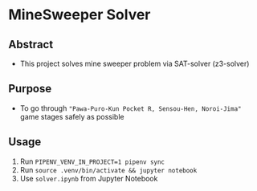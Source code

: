 # MineSweeper Solver

## Abstract

- This project solves mine sweeper problem via SAT-solver (z3-solver)

## Purpose

- To go through `"Pawa-Puro-Kun Pocket R, Sensou-Hen, Noroi-Jima"` game stages safely as possible

## Usage

1. Run `PIPENV_VENV_IN_PROJECT=1 pipenv sync`
2. Run `source .venv/bin/activate && jupyter notebook`
3. Use `solver.ipynb` from Jupyter Notebook
